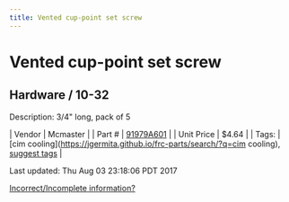 ```yaml
---
title: Vented cup-point set screw
---
```


# Vented cup-point set screw
## Hardware / 10-32
Description: 	3/4" long, pack of 5 

| Vendor | Mcmaster | 
| Part # | [91979A601](https://www.mcmaster.com/#91979A601) | 
| Unit Price | $4.64 | 
| Tags: | [cim cooling](https://jgermita.github.io/frc-parts/search/?q=cim cooling), [suggest tags](https://docs.google.com/forms/d/e/1FAIpQLSeWyY8v3RgOty-MyWmh9U0iivNYN_molChYyS-0U-o-kOAv_g/viewform) | 

Last updated: Thu Aug 03 23:18:06 PDT 2017

 [Incorrect/Incomplete information?](https://docs.google.com/forms/d/e/1FAIpQLSeWyY8v3RgOty-MyWmh9U0iivNYN_molChYyS-0U-o-kOAv_g/viewform)